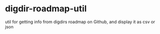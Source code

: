 # digdir-roadmap-util
util for getting info from digdirs roadmap on Github, and display it as csv or json 
